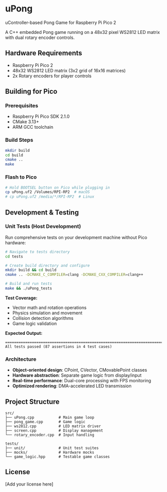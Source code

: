 # uPong

uController-based Pong Game for Raspberry Pi Pico 2

A C++ embedded Pong game running on a 48x32 pixel WS2812 LED matrix with dual rotary encoder controls.

## Hardware Requirements

- Raspberry Pi Pico 2
- 48x32 WS2812 LED matrix (3x2 grid of 16x16 matrices)
- 2x Rotary encoders for player controls

## Building for Pico

### Prerequisites

- Raspberry Pi Pico SDK 2.1.0
- CMake 3.13+
- ARM GCC toolchain

### Build Steps

```bash
mkdir build
cd build
cmake ..
make
```

### Flash to Pico

```bash
# Hold BOOTSEL button on Pico while plugging in
cp uPong.uf2 /Volumes/RPI-RP2  # macOS
# cp uPong.uf2 /media/*/RPI-RP2  # Linux
```

## Development & Testing

### Unit Tests (Host Development)

Run comprehensive tests on your development machine without Pico hardware:

```bash
# Navigate to tests directory
cd tests

# Create build directory and configure
mkdir build && cd build
cmake .. -DCMAKE_C_COMPILER=clang -DCMAKE_CXX_COMPILER=clang++

# Build and run tests
make && ./uPong_tests
```

**Test Coverage:**

- Vector math and rotation operations
- Physics simulation and movement
- Collision detection algorithms
- Game logic validation

**Expected Output:**

```
===============================================================================
All tests passed (87 assertions in 4 test cases)
```

### Architecture

- **Object-oriented design**: CPoint, CVector, CMovablePoint classes
- **Hardware abstraction**: Separate game logic from display/input
- **Real-time performance**: Dual-core processing with FPS monitoring
- **Optimized rendering**: DMA-accelerated LED transmission

## Project Structure

```
src/
├── uPong.cpp           # Main game loop
├── pong_game.cpp       # Game logic
├── ws2812.cpp          # LED matrix driver
├── screen.cpp          # Display management
└── rotary_encoder.cpp  # Input handling

tests/
├── unit/               # Unit test suites
├── mocks/              # Hardware mocks
└── game_logic.hpp      # Testable game classes
```

## License

[Add your license here]
